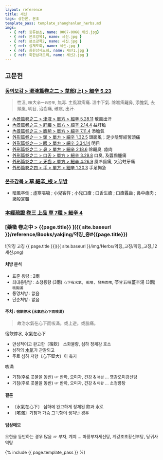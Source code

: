 ```yaml
---
layout: reference
title: 세신
tags: 상한론, 본초
template_pass: template_shanghanlun_herbs.md
imgs:
  - { ref: 증류본초, name: 0007-0068_세신.jpg}
  - { ref: 본초강목1, name: 세신.jpg }
  - { ref: 본초강목2, name: 세신.jpg }
  - { ref: 삼재도회, name: 세신.jpg }
  - { ref: 화한삼재도회, name: 세신1.jpg }
  - { ref: 화한삼재도회, name: 세신2.jpg }
---
```



## 고문헌



### [동의보감 > 湯液篇卷之二 > 草部(上) >  細辛 5.23](https://mediclassics.kr/books/8/volume/21/#content_1358)

> 性溫, 味大辛<small>一云苦辛</small>, 無毒. 主風濕痺痛. 溫中下氣. 除喉痺齆鼻, 添膽氣, 去頭風, 明目, 治齒痛, 破痰, 出汗.

* [內景篇卷之二 > 津液 > 單方 > 細辛 5.28.11](https://mediclassics.kr/books/8/volume/2/#content_1013) 散風出汗
* [內景篇卷之三 > 肝臟 > 單方 >  細辛 2.14.4](https://mediclassics.kr/books/8/volume/3/#content_172) 益肝膽
* [內景篇卷之三 > 膽腑 > 單方 > 細辛 7.11.4](https://mediclassics.kr/books/8/volume/3/#content_720) 添膽氣
* [外形篇卷之一 > 頭 > 單方 > 細辛 1.32.5](https://mediclassics.kr/books/8/volume/5/#content_334) 頭面風；足少陰腎經苦頭痛
* [外形篇卷之一 > 眼 > 單方 >  細辛 3.34.14](https://mediclassics.kr/books/8/volume/5/#content_1398) 明目
* [外形篇卷之二 > 鼻 > 單方 >  細辛 2.18.6](https://mediclassics.kr/books/8/volume/6/#content_397) 除齆臭, 瘜肉
* [外形篇卷之二 > 口舌 > 單方 > 細辛 3.29.8](https://mediclassics.kr/books/8/volume/6/#content_693) 口臭, 及䘌齒腫痛
* [外形篇卷之二 > 牙齒 > 單方 >  細辛 4.26.9](https://mediclassics.kr/books/8/volume/6/#content_991) 風冷齒痛, 又治蛀牙痛
* [外形篇卷之四 > 手 > 單方 >  細辛 1.20.3](https://mediclassics.kr/books/8/volume/8/#content_118) 手足拘急



### [본초강목 > 草	細辛_根 > 부방]()

* 暗風卒倒 ; 虛寒嘔噦 ; 小兒客忤 ; 小兒口瘡 ; 口舌生瘡 ; 口瘡䘌齒 ; 鼻中瘜肉 ; 諸般耳聾



### [本經疏證 卷三 上品 草 7種 > 細辛 4](https://mediclassics.kr/books/154/volume/3/#content_30)




### [藥徵 卷之中 > {{page.title}} ]({{ site.baseurl }}/reference/Books/yakjing/약징_중#{{page.title}})

![약징 고징 {{ page.title }}]({{ site.baseurl }}/img/Herbs/약징_고징/약징_고징_12세신.png)


#### 처방 분석

* 표준 용량 : 2兩
* 최대용량방 : 소청룡탕 (3兩) `心下有水氣, 乾嘔, 發熱而咳`, 苓甘五味薑辛湯 (3兩) `咳胸滿`
* 동명처방 : 없음
* 단순처방 : 없음



#### 주치 : `宿飮停水` (`水氣在心下而咳滿`)

> 故治水氣在心下而咳滿。或上逆。或脇痛。

宿飮停水, 水氣在心下

* 만성적이고 완고한〔宿飮〕 소화불량, 심하 정체감 호소
* 심하의 [水氣]( site.sympurl/수 )가 관찰되고
* 주로 심하 저항〔心下堅大〕이 촉지


咳滿

* 기침(주로 콧물을 동반) ☞ 반하, 오미자, 건강 & `복령` ... 영감오미강신탕
* 기침(주로 콧물을 동반) ☞ 반하, 오미자, 건강 & `마황` ... 소청룡탕



#### 결론

* 〔水氣在心下〕 심하에 완고하게 정체된 飮과 水로
* 〔咳滿〕기침과 가슴 그득함이 생겨난 경우


#### 임상메모

오한을 동반하는 경우 많음 ☞ 부자, 계지 ... 마황부자세신탕, 계강조초황신부탕, 당귀사역탕














{% include {{ page.template_pass }} %}
